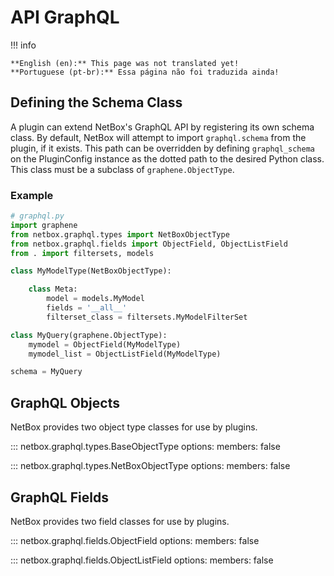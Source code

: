 # API GraphQL

!!! info

    **English (en):** This page was not translated yet!
    **Portuguese (pt-br):** Essa página não foi traduzida ainda!

## Defining the Schema Class

A plugin can extend NetBox's GraphQL API by registering its own schema class. By default, NetBox will attempt to import `graphql.schema` from the plugin, if it exists. This path can be overridden by defining `graphql_schema` on the PluginConfig instance as the dotted path to the desired Python class. This class must be a subclass of `graphene.ObjectType`.

### Example

```python
# graphql.py
import graphene
from netbox.graphql.types import NetBoxObjectType
from netbox.graphql.fields import ObjectField, ObjectListField
from . import filtersets, models

class MyModelType(NetBoxObjectType):

    class Meta:
        model = models.MyModel
        fields = '__all__'
        filterset_class = filtersets.MyModelFilterSet

class MyQuery(graphene.ObjectType):
    mymodel = ObjectField(MyModelType)
    mymodel_list = ObjectListField(MyModelType)

schema = MyQuery
```

## GraphQL Objects

NetBox provides two object type classes for use by plugins.

::: netbox.graphql.types.BaseObjectType
    options:
      members: false

::: netbox.graphql.types.NetBoxObjectType
    options:
      members: false

## GraphQL Fields

NetBox provides two field classes for use by plugins.

::: netbox.graphql.fields.ObjectField
    options:
      members: false

::: netbox.graphql.fields.ObjectListField
    options:
      members: false
